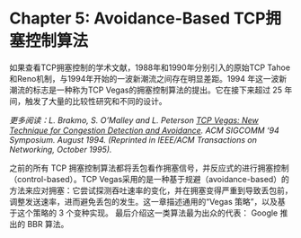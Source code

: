 # Chapter 5: Avoidance-Based TCP拥塞控制算法

如果查看TCP拥塞控制的学术文献，1988年和1990年分别引入的原始TCP Tahoe和Reno机制，与1994年开始的一波新潮流之间存在明显差距。1994 年这一波新潮流的标志是一种称为TCP Vegas的拥塞控制算法的提出。它在接下来超过 25 年间，触发了大量的比较性研究和不同的设计。

_更多阅读：L. Brakmo, S. O’Malley and L. Peterson_ [_TCP Vegas: New Technique for Congestion Detection and Avoidance_](https://sites.cs.ucsb.edu/\~almeroth/classes/F05.276/papers/vegas.pdf)_. ACM SIGCOMM ‘94 Symposium. August 1994. (Reprinted in IEEE/ACM Transactions on Networking, October 1995)._

之前的所有 TCP 拥塞控制算法都将丢包看作拥塞信号，并反应式的进行拥塞控制（control-based）。TCP Vegas采用的是一种基于规避（avoidance-based）的方法来应对拥塞：它尝试探测吞吐速率的变化，并在拥塞变得严重到导致丢包前，调整发送速率，进而避免丢包的发生。这一章描述通用的“Vegas 策略”，以及基于这个策略的 3 个变种实现。 最后介绍这一类算法最为出众的代表： Google 推出的 BBR 算法。
